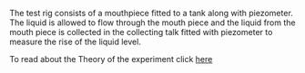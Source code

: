 The test rig consists of a mouthpiece fitted to a tank along with piezometer. The liquid is allowed to flow through the mouth piece and the liquid from the mouth piece is collected in the collecting talk fitted with piezometer to measure the rise of the liquid level.
<br/>

To read about the Theory of the experiment click [here](docs/4.Mouthpieces.pdf)
